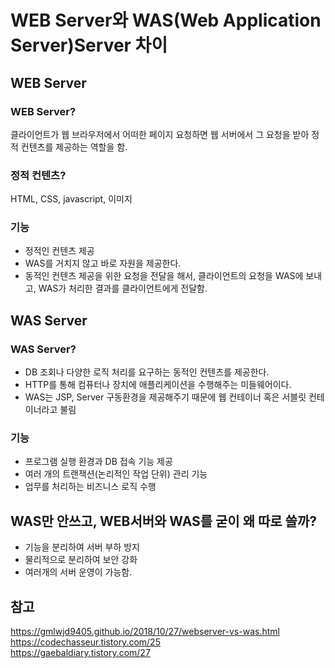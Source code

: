 # WEB Server와 WAS(Web Application Server)Server 차이

## WEB Server

### WEB Server?
클라이언트가 웹 브라우저에서 어떠한 페이지 요청하면 웹 서버에서 그 요청을 받아 정적 컨텐츠를 제공하는 역할을 함.

### 정적 컨텐츠?
HTML, CSS, javascript, 이미지

### 기능
- 정적인 컨텐츠 제공
- WAS를 거치지 않고 바로 자원을 제공한다.
- 동적인 컨텐츠 제공을 위한 요청을 전달을 해서, 클라이언트의 요청을 WAS에 보내고, WAS가 처리한 결과를 클라이언트에게 전달함.


## WAS Server

### WAS Server?
- DB 조회나 다양한 로직 처리를 요구하는 동적인 컨텐츠를 제공한다.
- HTTP를 통해 컴퓨터나 장치에 애플리케이션을 수행해주는 미들웨어이다.
- WAS는 JSP, Server 구동환경을 제공해주기 때문에 웹 컨테이너 혹은 서블릿 컨테이너라고 불림

### 기능
- 프로그램 실행 환경과 DB 접속 기능 제공
- 여러 개의 트랜잭션(논리적인 작업 단위) 관리 기능
- 업무를 처리하는 비즈니스 로직 수행

## WAS만 안쓰고, WEB서버와 WAS를 굳이 왜 따로 쓸까?
- 기능을 분리하여 서버 부하 방지
- 물리적으로 분리하여 보안 강화
- 여러개의 서버 운영이 가능함.

## 참고
https://gmlwjd9405.github.io/2018/10/27/webserver-vs-was.html      
https://codechasseur.tistory.com/25     
https://gaebaldiary.tistory.com/27     
